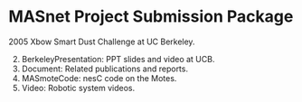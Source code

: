 # MASnet Project Submission Package
2005 Xbow Smart Dust Challenge at UC Berkeley.

2. BerkeleyPresentation: PPT slides and video at UCB.
3. Document: Related publications and reports.
4. MASmoteCode: nesC code on the Motes.
5. Video: Robotic system videos.
